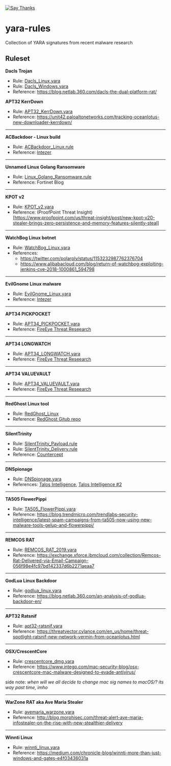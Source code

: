 [![Say Thanks](https://img.shields.io/badge/Say%20Thanks-!-1EAEDB.svg?style=flat)](https://saythanks.io/to/deadbits)

# yara-rules
Collection of YARA signatures from recent malware research

## Ruleset

**Dacls Trojan**
- Rule: [Dacls_Linux.yara](https://github.com/deadbits/yara-rules/blob/master/rules/Dacls_Linux.yara)
- Rule: [Dacls_Windows.yara](https://github.com/deadbits/yara-rules/blob/master/rules/Dacls_Windows.yara)
- Reference: https://blog.netlab.360.com/dacls-the-dual-platform-rat/

**APT32 KerrDown**
- Rule: [APT32_KerrDown.yara](https://github.com/deadbits/yara-rules/blob/master/rules/APT32_KerrDown.yara)
- Reference: https://unit42.paloaltonetworks.com/tracking-oceanlotus-new-downloader-kerrdown/

****
**ACBackdoor - Linux build**
- Rule: [ACBackdoor_Linux.rule](https://raw.githubusercontent.com/deadbits/yara-rules/master/rules/ACBackdoor_Linux.yara)
- Reference: [Intezer](https://www.intezer.com/blog-acbackdoor-analysis-of-a-new-multiplatform-backdoor/)

****
**Unnamed Linux Golang Ransomware**
- Rule: [Linux_Golang_Ransomware.rule](https://github.com/deadbits/yara-rules/master/rules/Linux_Golang_Ransomware.rule)
- Reference: Fortinet Blog

****
**KPOT v2**
- Rule: [KPOT_v2.yara](https://github.com/deadbits/yara-rules/blob/master/rules/KPOT_v2.yara)
- Reference: (ProofPoint Threat Insight)[https://www.proofpoint.com/us/threat-insight/post/new-kpot-v20-stealer-brings-zero-persistence-and-memory-features-silently-steal]

****

**WatchBog Linux botnet**
- Rule: [WatchBog_Linux.yara](https://github.com/deadbits/yara-rules/blob/master/rules/WatchBog_Linux.yara)
- References:
  - https://twitter.com/polarply/status/1153232987762376704
  - https://www.alibabacloud.com/blog/return-of-watchbog-exploiting-jenkins-cve-2018-1000861_594798

****
**EvilGnome Linux malware**
- Rule: [EvilGnome_Linux.yara](https://github.com/deadbits/yara-rules/blob/master/rules/EvilGnome_Linux.yara)
- Reference: [Intezer](https://www.intezer.com/blog-evilgnome-rare-malware-spying-on-linux-desktop-users/)

****
**APT34 PICKPOCKET**
- Rule: [APT34_PICKPOCKET.yara](https://github.com/deadbits/yara-rules/blob/master/rules/APT34_PICKPOCKET.yara)
- Reference: [FireEye Threat Reseearch](https://www.fireeye.com/blog/threat-research/2019/07/hard-pass-declining-apt34-invite-to-join-their-professional-network.html)

****
**APT34 LONGWATCH**
- Rule: [APT34_LONGWATCH.yara](https://github.com/deadbits/yara-rules/blob/master/rules/APT34_LONGWATCH.yara)
- Reference: [FireEye Threat Reseearch](https://www.fireeye.com/blog/threat-research/2019/07/hard-pass-declining-apt34-invite-to-join-their-professional-network.html)

****
**APT34 VALUEVAULT**
- Rule: [APT34_VALUEVAULT.yara](https://github.com/deadbits/yara-rules/blob/master/rules/APT34_VALUEVAULT.yara)
- Reference: [FireEye Threat Reseearch](https://www.fireeye.com/blog/threat-research/2019/07/hard-pass-declining-apt34-invite-to-join-their-professional-network.html)

****
**RedGhost Linux tool**
- Rule: [RedGhost_Linux](https://github.com/deadbits/yara-rules/blob/master/rules/RedGhost_Linux.yara)
- Reference: [RedGhost Gitub repo](https://github.com/d4rk007/RedGhost/blob/master/redghost.sh)

****
**SilentTrinity**
- Rule: [SilentTrinity_Payload.rule](https://raw.githubusercontent.com/deadbits/yara-rules/master/rules/SilentTrinity_Payload.yara)
- Rule: [SilentTrinity_Delivery.rule](https://raw.githubusercontent.com/deadbits/yara-rules/master/rules/SilentTrinity_Delivery.yara)
- Reference: [Countercept](https://countercept.com/blog/hunting-for-silenttrinity/)

****
**DNSpionage**
- Rule: [DNSpionage.yara](https://github.com/deadbits/yara-rules/blob/master/rules/DNSpionage.yara)
- References: [Talos Intelligence](https://blog.talosintelligence.com/2019/04/dnspionage-brings-out-karkoff.html), [Talos Intelligence #2](https://blog.talosintelligence.com/2018/11/dnspionage-campaign-targets-middle-east.html)

****

**TA505 FlowerPippi**
- Rule: [TA505_FlowerPippi.yara](https://github.com/deadbits/yara-rules/blob/master/rules/TA505_FlowerPippi.yara)
- Reference: https://blog.trendmicro.com/trendlabs-security-intelligence/latest-spam-campaigns-from-ta505-now-using-new-malware-tools-gelup-and-flowerpippi/

****
**REMCOS RAT**
- Rule: [REMCOS_RAT_2019.yara](https://github.com/deadbits/yara-rules/blob/master/rules/REMCOS_RAT_2019.yara)
- Reference: https://exchange.xforce.ibmcloud.com/collection/Remcos-Rat-Delivered-via-Email-Campaign-056f98e4fc97bd142337d6b2271aeaa7

****
**GodLua Linux Backdoor**
- Rule: [godlua_linux.yara](https://github.com/deadbits/yara-rules/blob/master/rules/godlua_linux.yara)
- Reference: https://blog.netlab.360.com/an-analysis-of-godlua-backdoor-en/

****
**APT32 Ratsnif**
- Rule: [apt32-ratsnif.yara](https://github.com/deadbits/yara-rules/blob/master/rules/apt32-ratsnif.yara)
- Reference: https://threatvector.cylance.com/en_us/home/threat-spotlight-ratsnif-new-network-vermin-from-oceanlotus.html

****
**OSX/CrescentCore**
- Rule: [crescentcore_dmg.yara](https://github.com/deadbits/yara-rules/blob/master/rules/crescentcore_dmg.yara)
- Reference: https://www.intego.com/mac-security-blog/osx-crescentcore-mac-malware-designed-to-evade-antivirus/

side note: _when will we all decide to change mac sig names to macOS/<malware>? its way past time, imho_

****
**WarZone RAT aka Ave Maria Stealer**
- Rule: [avemaria_warzone.yara](https://github.com/deadbits/yara-rules/blob/master/rules/avemaria_warzone.yara)
- Reference: http://blog.morphisec.com/threat-alert-ave-maria-infostealer-on-the-rise-with-new-stealthier-delivery

****
**Winnti Linux**
- Rule: [winnti_linux.yara](https://github.com/deadbits/yara-rules/blob/master/rules/winnti_linux.yara)
- Reference: https://medium.com/chronicle-blog/winnti-more-than-just-windows-and-gates-e4f03436031a
